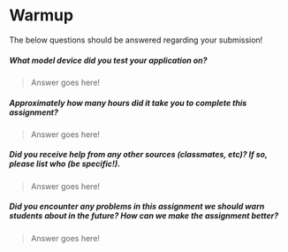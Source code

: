 # Warmup

The below questions should be answered regarding your submission!

##### What model device did you test your application on? #####
> Answer goes here!


##### Approximately how many hours did it take you to complete this assignment? #####
> Answer goes here!


##### Did you receive help from any other sources (classmates, etc)? If so, please list who (be specific!). #####
> Answer goes here!


##### Did you encounter any problems in this assignment we should warn students about in the future? How can we make the assignment better? #####
> Answer goes here!
